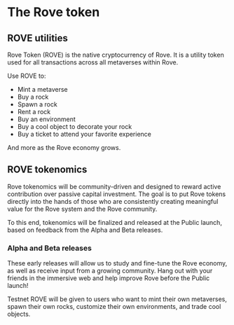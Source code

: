 # The Rove token

## ROVE utilities

Rove Token (ROVE) is the native cryptocurrency of Rove. It is a utility token used for all transactions across all metaverses within Rove.

Use ROVE to:

* Mint a metaverse
* Buy a rock
* Spawn a rock
* Rent a rock
* Buy an environment
* Buy a cool object to decorate your rock&#x20;
* Buy a ticket to attend your favorite experience

And more as the Rove economy grows.

## ROVE tokenomics

Rove tokenomics will be community-driven and designed to reward active contribution over passive capital investment. The goal is to put Rove tokens directly into the hands of those who are consistently creating meaningful value for the Rove system and the Rove community.&#x20;

To this end, tokenomics will be finalized and released at the Public launch, based on feedback from the Alpha and Beta releases.&#x20;

### **Alpha and Beta releases**

These early releases will allow us to study and fine-tune the Rove economy, as well as receive input from a growing community. Hang out with your friends in the immersive web and help improve Rove before the Public launch!

Testnet ROVE will be given to users who want to mint their own metaverses, spawn their own rocks, customize their own environments, and trade cool objects.&#x20;
